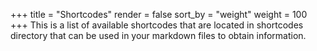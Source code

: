 +++
title = "Shortcodes"
render = false
sort_by = "weight"
weight = 100
+++
This is a list of available shortcodes that are located in shortcodes directory that can be used in your markdown files to obtain information.